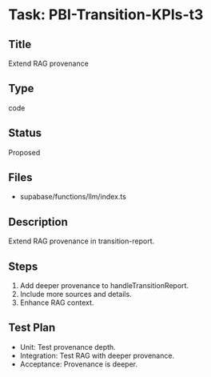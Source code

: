 # Task: PBI-Transition-KPIs-t3

## Title
Extend RAG provenance

## Type
code

## Status
Proposed

## Files
- supabase/functions/llm/index.ts

## Description
Extend RAG provenance in transition-report.

## Steps
1. Add deeper provenance to handleTransitionReport.
2. Include more sources and details.
3. Enhance RAG context.

## Test Plan
- Unit: Test provenance depth.
- Integration: Test RAG with deeper provenance.
- Acceptance: Provenance is deeper.
